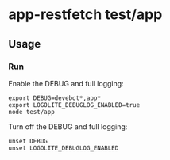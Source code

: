 # app-restfetch test/app

## Usage

### Run

Enable the DEBUG and full logging:

```shell
export DEBUG=devebot*,app*
export LOGOLITE_DEBUGLOG_ENABLED=true
node test/app
```

Turn off the DEBUG and full logging:

```
unset DEBUG
unset LOGOLITE_DEBUGLOG_ENABLED
```
